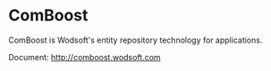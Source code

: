 ComBoost
========

ComBoost is Wodsoft's entity repository technology for applications.

Document:
http://comboost.wodsoft.com
